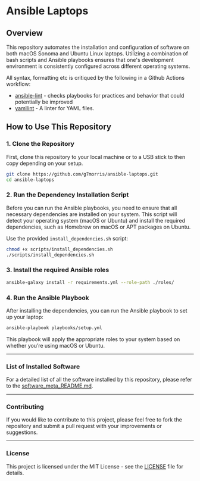 # Ansible Laptops

## Overview

This repository automates the installation and configuration of software on both macOS Sonoma and Ubuntu Linux laptops. Utilizing a combination of bash scripts and Ansible playbooks ensures that one's development environment is consistently configured across different operating systems.

All syntax, formatting etc is critiqued by the following in a Github Actions workflow:
* [ansible-lint](https://github.com/ansible/ansible-lint) - checks playbooks for practices and behavior that could potentially be improved
* [yamllint](https://github.com/adrienverge/yamllint) - A linter for YAML files.

## How to Use This Repository

### 1. Clone the Repository

First, clone this repository to your local machine or to a USB stick to then copy depending on your setup.

```bash
git clone https://github.com/g7morris/ansible-laptops.git
cd ansible-laptops
```

### 2. Run the Dependency Installation Script

Before you can run the Ansible playbooks, you need to ensure that all necessary dependencies are installed on your system. This script will detect your operating system (macOS or Ubuntu) and install the required dependencies, such as Homebrew on macOS or APT packages on Ubuntu.

Use the provided `install_dependencies.sh` script:

```bash
chmod +x scripts/install_dependencies.sh
./scripts/install_dependencies.sh
```

### 3. Install the required Ansible roles

```bash
ansible-galaxy install -r requirements.yml --role-path ./roles/
```

### 4. Run the Ansible Playbook

After installing the dependencies, you can run the Ansible playbook to set up your laptop:

```bash
ansible-playbook playbooks/setup.yml
```

This playbook will apply the appropriate roles to your system based on whether you’re using macOS or Ubuntu.

---

### List of Installed Software

For a detailed list of all the software installed by this repository, please refer to the [software_meta_README.md](software_meta_README.md).

---

### Contributing

If you would like to contribute to this project, please feel free to fork the repository and submit a pull request with your improvements or suggestions.

---

### License

This project is licensed under the MIT License - see the [LICENSE](LICENSE) file for details.